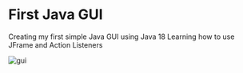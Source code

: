# First Java GUI
 Creating my first simple Java GUI using Java 18
 Learning how to use JFrame and Action Listeners
 
![gui](https://user-images.githubusercontent.com/92634994/185920385-b35da4dd-d072-4f3b-bf94-0d0475e4d0d2.gif)
